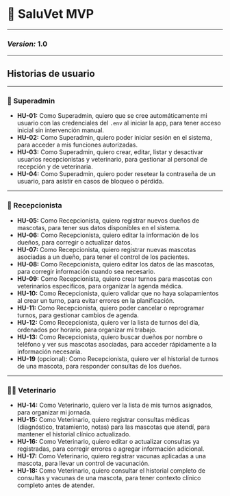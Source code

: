# 🐾 SaluVet MVP
---

### ***Version:*** **1.0**

---

## Historias de usuario

---
### 👑 Superadmin

* **HU-01:** Como Superadmin, quiero que se cree automáticamente mi usuario con las credenciales del `.env` al iniciar la app, para tener acceso inicial sin intervención manual.
* **HU-02:** Como Superadmin, quiero poder iniciar sesión en el sistema, para acceder a mis funciones autorizadas.
* **HU-03:** Como Superadmin, quiero crear, editar, listar y desactivar usuarios recepcionistas y veterinario, para gestionar al personal de recepción y de veterinaria.
* **HU-04:** Como Superadmin, quiero poder resetear la contraseña de un usuario, para asistir en casos de bloqueo o pérdida.

---

### 📅 Recepcionista

* **HU-05:** Como Recepcionista, quiero registrar nuevos dueños de mascotas, para tener sus datos disponibles en el sistema.
* **HU-06:** Como Recepcionista, quiero editar la información de los dueños, para corregir o actualizar datos.
* **HU-07:** Como Recepcionista, quiero registrar nuevas mascotas asociadas a un dueño, para tener el control de los pacientes.
* **HU-08:** Como Recepcionista, quiero editar los datos de las mascotas, para corregir información cuando sea necesario.
* **HU-09:** Como Recepcionista, quiero crear turnos para mascotas con veterinarios específicos, para organizar la agenda médica.
* **HU-10:** Como Recepcionista, quiero validar que no haya solapamientos al crear un turno, para evitar errores en la planificación.
* **HU-11:** Como Recepcionista, quiero poder cancelar o reprogramar turnos, para gestionar cambios de agenda.
* **HU-12:** Como Recepcionista, quiero ver la lista de turnos del día, ordenados por horario, para organizar mi trabajo.
* **HU-13:** Como Recepcionista, quiero buscar dueños por nombre o teléfono y ver sus mascotas asociadas, para acceder rápidamente a la información necesaria.
* **HU-19** (opcional): Como Recepcionista, quiero ver el historial de turnos de una mascota, para responder consultas de los dueños.

---

### 👨‍⚕️ Veterinario

* **HU-14:** Como Veterinario, quiero ver la lista de mis turnos asignados, para organizar mi jornada.
* **HU-15:** Como Veterinario, quiero registrar consultas médicas (diagnóstico, tratamiento, notas) para las mascotas que atendí, para mantener el historial clínico actualizado.
* **HU-16:** Como Veterinario, quiero editar o actualizar consultas ya registradas, para corregir errores o agregar información adicional.
* **HU-17:** Como Veterinario, quiero registrar vacunas aplicadas a una mascota, para llevar un control de vacunación.
* **HU-18:** Como Veterinario, quiero consultar el historial completo de consultas y vacunas de una mascota, para tener contexto clínico completo antes de atender.

